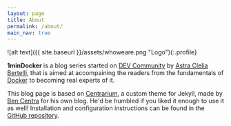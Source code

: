 ```yaml
---
layout: page
title: About
permalink: /about/
main_nav: true
---
```


![alt text]({{ site.baseurl }}/assets/whoweare.png "Logo"){:.profile}

**1minDocker** is a blog series started on [DEV Community][devcomm] by [Astra Clelia Bertelli][clebert], that is aimed at accompaining the readers from the fundamentals of [Docker][docker] to becoming real experts of it.

This blog page is based on [Centrarium][centrarium], a custom theme for Jekyll, made by [Ben Centra][bencentra] for his own blog. He'd be humbled if you liked it enough to use it as well! Installation and configuration instructions can be found in the [GitHub repository](https://github.com/bencentra/centrarium).

[centrarium]: https://github.com/bencentra/centrarium
[clebert]: https://astrabert.vercel.app
[docker]: https://www.docker.com/
[devcomm]: https://dev.to/
[bencentra]: https://bencentra.com/